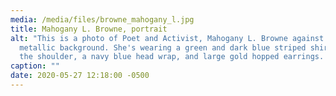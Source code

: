 ```yaml
---
media: /media/files/browne_mahogany_l.jpg
title: Mahogany L. Browne, portrait
alt: "This is a photo of Poet and Activist, Mahogany L. Browne against a
  metallic background. She's wearing a green and dark blue striped shirt, off
  the shoulder, a navy blue head wrap, and large gold hopped earrings. "
caption: ""
date: 2020-05-27 12:18:00 -0500
---
```

